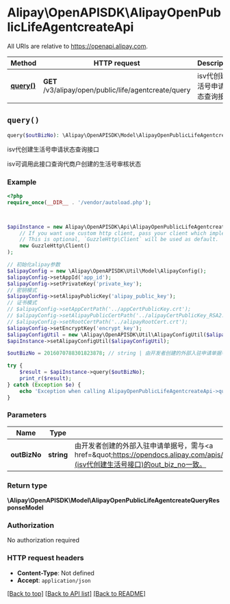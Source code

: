 # Alipay\OpenAPISDK\AlipayOpenPublicLifeAgentcreateApi

All URIs are relative to https://openapi.alipay.com.

Method | HTTP request | Description
------------- | ------------- | -------------
[**query()**](AlipayOpenPublicLifeAgentcreateApi.md#query) | **GET** /v3/alipay/open/public/life/agentcreate/query | isv代创建生活号申请状态查询接口


## `query()`

```php
query($outBizNo): \Alipay\OpenAPISDK\Model\AlipayOpenPublicLifeAgentcreateQueryResponseModel
```

isv代创建生活号申请状态查询接口

isv可调用此接口查询代商户创建的生活号审核状态

### Example

```php
<?php
require_once(__DIR__ . '/vendor/autoload.php');



$apiInstance = new Alipay\OpenAPISDK\Api\AlipayOpenPublicLifeAgentcreateApi(
    // If you want use custom http client, pass your client which implements `GuzzleHttp\ClientInterface`.
    // This is optional, `GuzzleHttp\Client` will be used as default.
    new GuzzleHttp\Client()
);

// 初始化alipay参数
$alipayConfig = new \Alipay\OpenAPISDK\Util\Model\AlipayConfig();
$alipayConfig->setAppId('app_id');
$alipayConfig->setPrivateKey('private_key');
// 密钥模式
$alipayConfig->setAlipayPublicKey('alipay_public_key');
// 证书模式
// $alipayConfig->setAppCertPath('../appCertPublicKey.crt');
// $alipayConfig->setAlipayPublicCertPath('../alipayCertPublicKey_RSA2.crt');
// $alipayConfig->setRootCertPath('../alipayRootCert.crt');
$alipayConfig->setEncryptKey('encrypt_key');
$alipayConfigUtil = new \Alipay\OpenAPISDK\Util\AlipayConfigUtil($alipayConfig);
$apiInstance->setAlipayConfigUtil($alipayConfigUtil);

$outBizNo = 2016070788301823878; // string | 由开发者创建的外部入驻申请单据号，需与<a href=\"https://opendocs.alipay.com/apis/api_6/alipay.open.public.life.agent.create\">alipay.open.public.life.agent.create</a>(isv代创建生活号接口)的out_biz_no一致。

try {
    $result = $apiInstance->query($outBizNo);
    print_r($result);
} catch (Exception $e) {
    echo 'Exception when calling AlipayOpenPublicLifeAgentcreateApi->query: ', $e->getMessage(), PHP_EOL;
}
```

### Parameters

Name | Type | Description  | Notes
------------- | ------------- | ------------- | -------------
 **outBizNo** | **string**| 由开发者创建的外部入驻申请单据号，需与&lt;a href&#x3D;\&quot;https://opendocs.alipay.com/apis/api_6/alipay.open.public.life.agent.create\&quot;&gt;alipay.open.public.life.agent.create&lt;/a&gt;(isv代创建生活号接口)的out_biz_no一致。 | [optional]

### Return type

**\Alipay\OpenAPISDK\Model\AlipayOpenPublicLifeAgentcreateQueryResponseModel**

### Authorization

No authorization required

### HTTP request headers

- **Content-Type**: Not defined
- **Accept**: `application/json`

[[Back to top]](#) [[Back to API list]](../../README.md#api-endpoints)
[[Back to README]](../../README.md)
